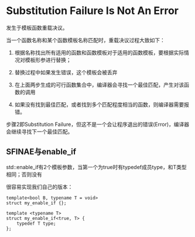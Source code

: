 # Substitution Failure Is Not An Error

发生于模板函数重载决议。

当一个函数名称和某个函数模板名称匹配时，重载决议过程大致如下：

1. 根据名称找出所有适用的函数和函数模板对于适用的函数模板，要根据实际情况对模板形参进行替换；

2. 替换过程中如果发生错误，这个模板会被丢弃

3. 在上面两步生成的可行函数集合中，编译器会寻找一个最佳匹配，产生对该函数的调用

4. 如果没有找到最佳匹配，或者找到多个匹配程度相当的函数，则编译器需要报错。

步骤2即Substitution Failure，但这不是一个会让程序退出的错误(Error)，编译器会继续寻找下一个最佳匹配。

## SFINAE与enable_if

std::enable_if有2个模板参数，当第一个为true时有typedef成员type，和T类型相同；否则没有

很容易实现我们自己的版本：

```
template<bool B, typename T = void>
struct my_enable_if {};

template <typename T>
struct my_enable_if<true, T> {
    typedef T type;
};
```